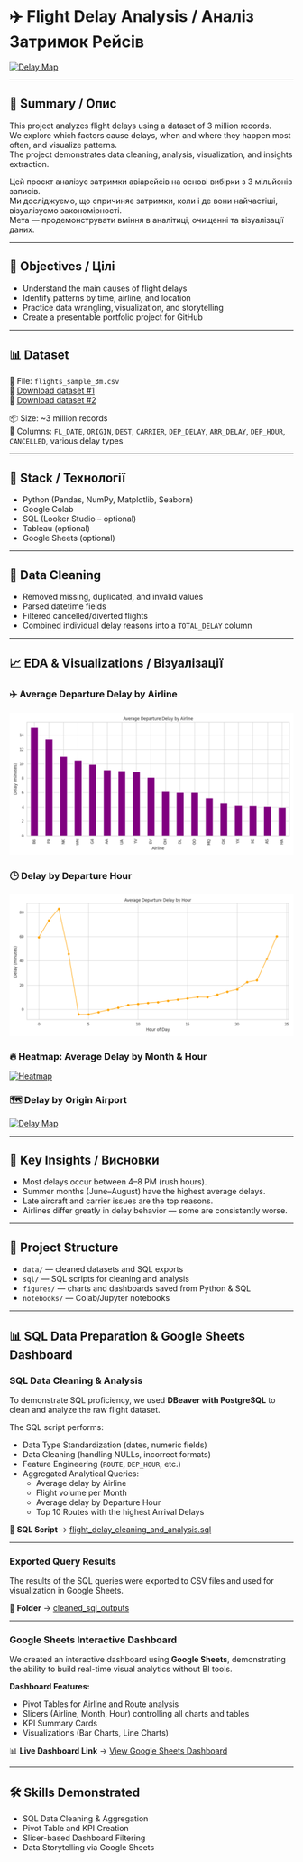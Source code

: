 # ✈️ Flight Delay Analysis / Аналіз Затримок Рейсів
[![Delay Map](./figures/delay_by_airport.png)](./dashboard.png)

---

## 📄 Summary / Опис
This project analyzes flight delays using a dataset of 3 million records.  
We explore which factors cause delays, when and where they happen most often, and visualize patterns.  
The project demonstrates data cleaning, analysis, visualization, and insights extraction.  

Цей проєкт аналізує затримки авіарейсів на основі вибірки з 3 мільйонів записів.  
Ми досліджуємо, що спричиняє затримки, коли і де вони найчастіші, візуалізуємо закономірності.  
Мета — продемонструвати вміння в аналітиці, очищенні та візуалізації даних.  

---

## 🎯 Objectives / Цілі
- Understand the main causes of flight delays  
- Identify patterns by time, airline, and location  
- Practice data wrangling, visualization, and storytelling  
- Create a presentable portfolio project for GitHub  

---

## 📊 Dataset
📁 File: `flights_sample_3m.csv`  
🔗 [Download dataset #1](https://drive.google.com/file/d/1uuv4AzuoHFjo2HCsVbEeDVEAb9GaQdq1/view?usp=sharing)  
🔗 [Download dataset #2](https://drive.google.com/file/d/1_lka8aI1Pml2z1FKqKq9CYRgYk5-rnA8/view?usp=sharing)  

📦 Size: ~3 million records  
📌 Columns: `FL_DATE`, `ORIGIN`, `DEST`, `CARRIER`, `DEP_DELAY`, `ARR_DELAY`, `DEP_HOUR`, `CANCELLED`, various delay types  

---

## 🧰 Stack / Технології
- Python (Pandas, NumPy, Matplotlib, Seaborn)  
- Google Colab  
- SQL (Looker Studio – optional)  
- Tableau (optional)  
- Google Sheets (optional)  

---

## 🧹 Data Cleaning
- Removed missing, duplicated, and invalid values  
- Parsed datetime fields  
- Filtered cancelled/diverted flights  
- Combined individual delay reasons into a `TOTAL_DELAY` column  

---

## 📈 EDA & Visualizations / Візуалізації


### ✈️ Average Departure Delay by Airline
[![Airline Delay](./figures/airline_delay.png)](./figures/airline_delay.png)

### 🕒 Delay by Departure Hour
[![Hourly Delay](./figures/hourly_delay.png)](./figures/hourly_delay.png)

### 🔥 Heatmap: Average Delay by Month & Hour
[![Heatmap](./figures/heatmap_delay.png)](./figures/heatmap_delay.png)

### 🗺️ Delay by Origin Airport
[![Delay Map](./figures/delay_by_airport.png)](./figures/delay_by_airport.png)

---

## 🧠 Key Insights / Висновки
- Most delays occur between 4–8 PM (rush hours).  
- Summer months (June–August) have the highest average delays.  
- Late aircraft and carrier issues are the top reasons.  
- Airlines differ greatly in delay behavior — some are consistently worse.  

---

## 📂 Project Structure
- `data/` — cleaned datasets and SQL exports  
- `sql/` — SQL scripts for cleaning and analysis  
- `figures/` — charts and dashboards saved from Python & SQL  
- `notebooks/` — Colab/Jupyter notebooks  

---

## 📊 SQL Data Preparation & Google Sheets Dashboard

### SQL Data Cleaning & Analysis
To demonstrate SQL proficiency, we used **DBeaver with PostgreSQL** to clean and analyze the raw flight dataset.  

The SQL script performs:  
- Data Type Standardization (dates, numeric fields)  
- Data Cleaning (handling NULLs, incorrect formats)  
- Feature Engineering (`ROUTE`, `DEP_HOUR`, etc.)  
- Aggregated Analytical Queries:  
  - Average delay by Airline  
  - Flight volume per Month  
  - Average delay by Departure Hour  
  - Top 10 Routes with the highest Arrival Delays  

📄 **SQL Script** → [flight_delay_cleaning_and_analysis.sql](./sql/flight_delay_cleaning_and_analysis.sql)  

---

### Exported Query Results
The results of the SQL queries were exported to CSV files and used for visualization in Google Sheets.  

📂 **Folder** → [cleaned_sql_outputs](./data/cleaned_sql_outputs/)  

---

### Google Sheets Interactive Dashboard
We created an interactive dashboard using **Google Sheets**, demonstrating the ability to build real-time visual analytics without BI tools.  

**Dashboard Features:**  
- Pivot Tables for Airline and Route analysis  
- Slicers (Airline, Month, Hour) controlling all charts and tables  
- KPI Summary Cards  
- Visualizations (Bar Charts, Line Charts)  

📊 **Live Dashboard Link** → [View Google Sheets Dashboard](https://docs.google.com/spreadsheets/d/11krsk7PutKf4ZDu38z-Ji4iirhx49h0zEpUBD92J6e8/edit?usp=sharing)  

---

## 🛠️ Skills Demonstrated
- SQL Data Cleaning & Aggregation  
- Pivot Table and KPI Creation  
- Slicer-based Dashboard Filtering  
- Data Storytelling via Google Sheets  


